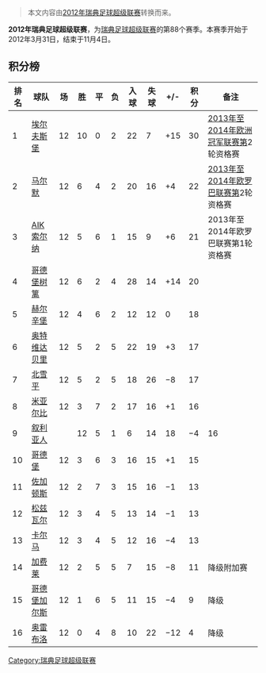 > 本文内容由[2012年瑞典足球超级联赛](https://zh.wikipedia.org/wiki/2012年瑞典足球超级联赛)转换而来。


**2012年瑞典足球超级联赛**，为[瑞典足球超级联赛](../Page/瑞典足球超级联赛.md "wikilink")的第88个赛季。本赛季开始于2012年3月31日，结束于11月4日。

## 积分榜

| 排名 | 球队                                                             | 场   | 胜  | 平 | 负 | 入球 | 失球 | \+/- | 积分 | 备注                                                                                    |
| -- | -------------------------------------------------------------- | --- | -- | - | - | -- | -- | ---- | -- | ------------------------------------------------------------------------------------- |
| 1  | [埃尔夫斯堡](https://zh.wikipedia.org/wiki/IF埃尔夫斯堡 "wikilink")      | 12  | 10 | 0 | 2 | 22 | 7  | \+15 | 30 | [2013年至2014年欧洲冠军联赛第](https://zh.wikipedia.org/wiki/2013年至2014年欧洲冠军联赛 "wikilink")2轮资格赛 |
| 2  | [马尔默](https://zh.wikipedia.org/wiki/马尔默足球俱乐部 "wikilink")       | 12  | 6  | 4 | 2 | 20 | 16 | \+4  | 22 | [2013年至2014年欧罗巴联赛第](https://zh.wikipedia.org/wiki/2013年至2014年欧罗巴联赛 "wikilink")2轮资格赛   |
| 3  | [AIK索尔纳](https://zh.wikipedia.org/wiki/AIK索尔纳 "wikilink")      | 12  | 5  | 6 | 1 | 15 | 9  | \+6  | 21 | 2013年至2014年欧罗巴联赛第1轮资格赛                                                                |
| 4  | [哥德堡树篱](https://zh.wikipedia.org/wiki/哥德堡树篱 "wikilink")        | 12  | 6  | 2 | 4 | 28 | 14 | \+14 | 20 |                                                                                       |
| 5  | [赫尔辛堡](https://zh.wikipedia.org/wiki/赫尔辛堡足球俱乐部 "wikilink")     | 12  | 4  | 6 | 2 | 12 | 12 | 0    | 18 |                                                                                       |
| 6  | [奥特维达贝里](https://zh.wikipedia.org/wiki/奥特维达贝里足球俱乐部 "wikilink") | 12  | 5  | 2 | 5 | 22 | 19 | \+3  | 17 |                                                                                       |
| 7  | [北雪平](https://zh.wikipedia.org/wiki/北雪平足球俱乐部 "wikilink")       | 12  | 5  | 2 | 5 | 18 | 26 | −8   | 17 |                                                                                       |
| 8  | [米亚尔比](https://zh.wikipedia.org/wiki/米亚尔比足球俱乐部 "wikilink")     | 12  | 3  | 7 | 2 | 17 | 16 | \+1  | 16 |                                                                                       |
| 9  | [叙利亚人](https://zh.wikipedia.org/wiki/叙利亚人足球俱乐部 "wikilink")     | |12 | 5  | 1 | 6 | 14 | 18 | −4   | 16 |                                                                                       |
| 10 | [哥德堡](https://zh.wikipedia.org/wiki/哥德堡体育俱乐部 "wikilink")       | 12  | 3  | 6 | 3 | 16 | 15 | \+1  | 15 |                                                                                       |
| 11 | [佐加顿斯](https://zh.wikipedia.org/wiki/佐加顿斯足球俱乐部 "wikilink")     | 12  | 2  | 7 | 3 | 15 | 16 | −1   | 13 |                                                                                       |
| 12 | [松兹瓦尔](https://zh.wikipedia.org/wiki/松兹瓦尔足球俱乐部 "wikilink")     | 12  | 3  | 4 | 5 | 13 | 14 | −1   | 13 |                                                                                       |
| 13 | [卡尔马](https://zh.wikipedia.org/wiki/卡尔马足球俱乐部 "wikilink")       | 12  | 3  | 4 | 5 | 12 | 16 | −4   | 13 |                                                                                       |
| 14 | [加费莱](https://zh.wikipedia.org/wiki/加费莱 "wikilink")            | 12  | 2  | 5 | 5 | 7  | 15 | −8   | 11 | 降级附加赛                                                                                 |
| 15 | [哥德堡加尔斯](https://zh.wikipedia.org/wiki/哥德堡加尔斯 "wikilink")      | 12  | 1  | 6 | 5 | 11 | 15 | −4   | 9  | 降级                                                                                    |
| 16 | [奥雷布洛](https://zh.wikipedia.org/wiki/奥雷布洛体育俱乐部 "wikilink")     | 12  | 0  | 4 | 8 | 10 | 22 | −12  | 4  | 降级                                                                                    |

[Category:瑞典足球超级联赛](https://zh.wikipedia.org/wiki/Category:瑞典足球超级联赛 "wikilink")